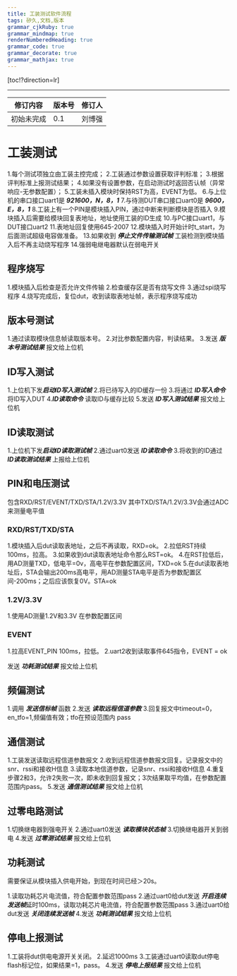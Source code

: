 ```yaml
---
title: 工装测试软件流程
tags: 矽久,文档,版本
grammar_cjkRuby: true
grammar_mindmap: true
renderNumberedHeading: true
grammar_code: true
grammar_decorate: true
grammar_mathjax: true
---
```



[toc!?direction=lr]

---
|修订内容|版本号|修订人|
|-|-|-|
初始未完成|0.1|刘博强

# 工装测试
1.每个测试项独立由工装主控完成；
2.工装通过参数设置获取评判标准；
3.根据评判标准上报测试结果；
4.如果没有设置参数，在启动测试时返回否认帧（异常响应-无参数配置）；
5.工装未插入模块时保持RST为高，EVENT为低。
6.与上位机的串口接口uart1是 ***921600，N，8，1***
7.与待测DUT串口接口uart0是 ***9600，E，8，1***
8.工装上有一个PIN是模块插入PIN，通过中断来判断模块是否插入
9.模块插入后需要给模块回复表地址，地址使用工装的ID生成
10.与PC接口uart1，与DUT接口uart2
11.表地址回复使用645-2007
12.模块插入时开始计时t_start，为后面测试超级电容做准备。
13.如果收到 ***停止文件传输测试帧*** 工装检测到模块插入后不再主动烧写程序
14.强弱电继电器默认在弱电开关

## 程序烧写
1.模块插入后检查是否允许文件传输
2.检查缓存区是否有烧写文件
3.通过spi烧写程序
4.烧写完成后，复位dut，收到读取表地址帧，表示程序烧写成功

## 版本号测试
1.通过读取模块信息帧读取版本号。
2.对比参数配置内容，判读结果。
3.发送 ***版本号测试结果*** 报文给上位机

## ID写入测试
1.上位机下发***启动ID写入测试帧***
2.将已待写入的ID缓存一份
3.将通过 ***ID写入命令*** 将ID写入DUT
4.***ID读取命令*** 读取ID与缓存比较
5.发送 ***ID写入测试结果*** 报文给上位机

## ID读取测试
1.上位机下发***启动ID读取测试帧***
2.通过uart0发送 ***ID读取命令***
3.将收到的ID通过 ***ID读取测试结果*** 上报给上位机

## PIN和电压测试
包含RXD/RST/EVENT/TXD/STA/1.2V/3.3V
其中TXD/STA/1.2V/3.3V会通过ADC来测量电平值

### RXD/RST/TXD/STA
1.模块插入后dut读取表地址，之后不再读取，RXD=ok。
2.拉低RST持续100ms，拉高。
3.如果收到dut读取表地址命令那么RST=ok。
4.在RST拉低后，用AD测量TXD，低电平=0v，高电平在参数配置区间，TXD=ok
5.在dut读取表地址后，STA会输出200ms高电平，用AD测量STA电平是否为参数配置区间-200ms；之后应该恢复0V。STA=ok

### 1.2V/3.3V
1.使用AD测量1.2V和3.3V 在参数配置区间

### EVENT
1.拉高EVENT_PIN 100ms，拉低。
2.uart2收到读取事件645指令，EVENT = ok

发送 ***功耗测试结果*** 报文给上位机

## 频偏测试
1.调用 ***发送信标帧*** 函数
2.发送 ***读取远程信道参数***
3.回复报文中timeout=0，en_tfo=1,频偏值有效；tfo在预设范围内 pass

## 通信测试
1.工装发送读取远程信道参数报文
2.收到远程信道参数报文回复。记录报文中的snr、rssi和接收H信息
3.读取本地信道参数，记录snr、rssi和接收H信息
4.重复步骤2和3，允许2失败一次，即未收到回复报文；3次结果取平均值，在参数配置范围内pass。
5.发送 ***通信测试结果*** 报文给上位机

## 过零电路测试
1.切换继电器到强电开关
2.通过uart0发送 ***读取模块状态帧***
3.切换继电器开关到弱电
4.发送 ***过零测试结果*** 报文给上位机

## 功耗测试
需要保证从模块插入供电开始，到现在时间已经＞20s。

1.读取功耗芯片电流值，符合配置参数范围pass
2.通过uart0给dut发送 ***开启连续发送帧***延时100ms，读取功耗芯片电流值，符合配置参数范围pass
3.通过uart0给dut发送 ***关闭连续发送帧***
4.发送 ***功耗测试结果*** 报文给上位机

## 停电上报测试
1.工装将dut供电电源开关关闭。
2.延迟1000ms
3.工装通过uart0读取dut停电flash标记位，如果结果=1，pass。
4.发送 ***停电上报结果*** 报文给上位机



